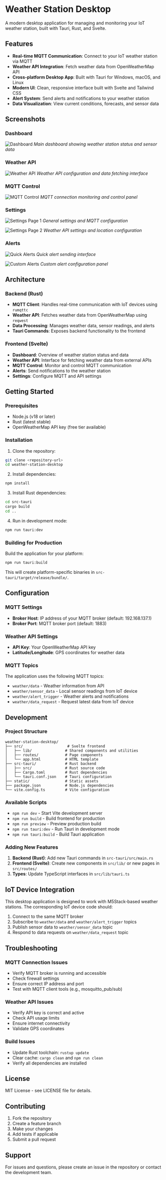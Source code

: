 # Weather Station Desktop

A modern desktop application for managing and monitoring your IoT weather station, built with Tauri, Rust, and Svelte.

## Features

- **Real-time MQTT Communication**: Connect to your IoT weather station via MQTT
- **Weather API Integration**: Fetch weather data from OpenWeatherMap API
- **Cross-platform Desktop App**: Built with Tauri for Windows, macOS, and Linux
- **Modern UI**: Clean, responsive interface built with Svelte and Tailwind CSS
- **Alert System**: Send alerts and notifications to your weather station
- **Data Visualization**: View current conditions, forecasts, and sensor data

## Screenshots

### Dashboard
![Dashboard](screenshots/dashboard.png)
*Main dashboard showing weather station status and sensor data*

### Weather API
![Weather API](screenshots/weather-api.png)
*Weather API configuration and data fetching interface*

### MQTT Control
![MQTT Control](screenshots/mqtt-control.png)
*MQTT connection monitoring and control panel*

### Settings
![Settings Page 1](screenshots/settings-1.png)
*General settings and MQTT configuration*

![Settings Page 2](screenshots/settings-2.png)
*Weather API settings and location configuration*

### Alerts
![Quick Alerts](screenshots/quick-alerts.png)
*Quick alert sending interface*

![Custom Alerts](screenshots/alerts-custom.png)
*Custom alert configuration panel*

## Architecture

### Backend (Rust)
- **MQTT Client**: Handles real-time communication with IoT devices using `rumqttc`
- **Weather API**: Fetches weather data from OpenWeatherMap using `reqwest`
- **Data Processing**: Manages weather data, sensor readings, and alerts
- **Tauri Commands**: Exposes backend functionality to the frontend

### Frontend (Svelte)
- **Dashboard**: Overview of weather station status and data
- **Weather API**: Interface for fetching weather data from external APIs
- **MQTT Control**: Monitor and control MQTT communication
- **Alerts**: Send notifications to the weather station
- **Settings**: Configure MQTT and API settings

## Getting Started

### Prerequisites

- Node.js (v18 or later)
- Rust (latest stable)
- OpenWeatherMap API key (free tier available)

### Installation

1. Clone the repository:
```bash
git clone <repository-url>
cd weather-station-desktop
```

2. Install dependencies:
```bash
npm install
```

3. Install Rust dependencies:
```bash
cd src-tauri
cargo build
cd ..
```

4. Run in development mode:
```bash
npm run tauri:dev
```

### Building for Production

Build the application for your platform:
```bash
npm run tauri:build
```

This will create platform-specific binaries in `src-tauri/target/release/bundle/`.

## Configuration

### MQTT Settings
- **Broker Host**: IP address of your MQTT broker (default: 192.168.137.1)
- **Broker Port**: MQTT broker port (default: 1883)

### Weather API Settings
- **API Key**: Your OpenWeatherMap API key
- **Latitude/Longitude**: GPS coordinates for weather data

### MQTT Topics

The application uses the following MQTT topics:

- `weather/data` - Weather information from API
- `weather/sensor_data` - Local sensor readings from IoT device
- `weather/alert_trigger` - Weather alerts and notifications
- `weather/data_request` - Request latest data from IoT device

## Development

### Project Structure

```
weather-station-desktop/
├── src/                    # Svelte frontend
│   ├── lib/               # Shared components and utilities
│   ├── routes/            # Page components
│   └── app.html           # HTML template
├── src-tauri/             # Rust backend
│   ├── src/               # Rust source code
│   ├── Cargo.toml         # Rust dependencies
│   └── tauri.conf.json    # Tauri configuration
├── static/                # Static assets
├── package.json           # Node.js dependencies
└── vite.config.ts         # Vite configuration
```

### Available Scripts

- `npm run dev` - Start Vite development server
- `npm run build` - Build frontend for production
- `npm run preview` - Preview production build
- `npm run tauri:dev` - Run Tauri in development mode
- `npm run tauri:build` - Build Tauri application

### Adding New Features

1. **Backend (Rust)**: Add new Tauri commands in `src-tauri/src/main.rs`
2. **Frontend (Svelte)**: Create new components in `src/lib/` or new pages in `src/routes/`
3. **Types**: Update TypeScript interfaces in `src/lib/tauri.ts`

## IoT Device Integration

This desktop application is designed to work with M5Stack-based weather stations. The corresponding IoT device code should:

1. Connect to the same MQTT broker
2. Subscribe to `weather/data` and `weather/alert_trigger` topics
3. Publish sensor data to `weather/sensor_data` topic
4. Respond to data requests on `weather/data_request` topic

## Troubleshooting

### MQTT Connection Issues
- Verify MQTT broker is running and accessible
- Check firewall settings
- Ensure correct IP address and port
- Test with MQTT client tools (e.g., mosquitto_pub/sub)

### Weather API Issues
- Verify API key is correct and active
- Check API usage limits
- Ensure internet connectivity
- Validate GPS coordinates

### Build Issues
- Update Rust toolchain: `rustup update`
- Clear cache: `cargo clean` and `npm run clean`
- Verify all dependencies are installed

## License

MIT License - see LICENSE file for details.

## Contributing

1. Fork the repository
2. Create a feature branch
3. Make your changes
4. Add tests if applicable
5. Submit a pull request

## Support

For issues and questions, please create an issue in the repository or contact the development team.